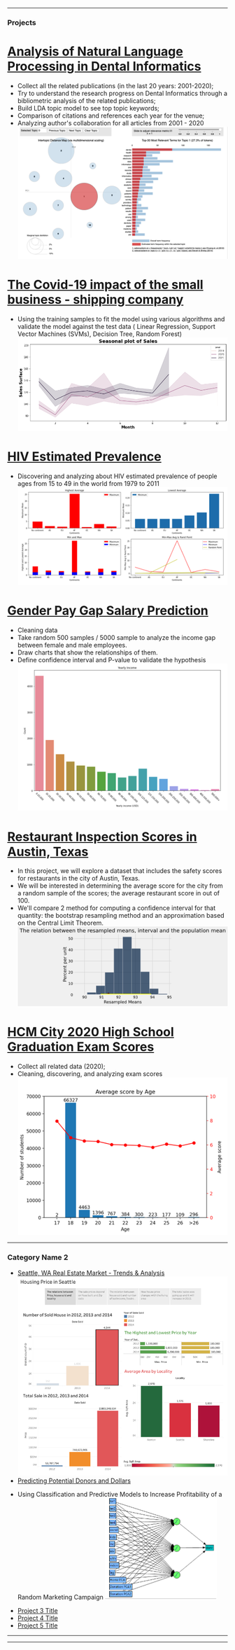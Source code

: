 

---

### Projects 

# [Analysis of Natural Language Processing in Dental Informatics](https://github.com/minuptt/Dental_Informatics_NLP_Analysis)

* Collect all the related publications (in the last 20 years: 2001-2020); 
* Try to understand the research progress on Dental Informatics through a bibliometric analysis of the related publications; 
* Build LDA topic model to see top topic keywords; 
* Comparison of citations and references each year for the venue; 
* Analyzing author's collaboration for all articles from 2001 - 2020
![](/images/LDA_topic_modeling.png)

# [The Covid-19 impact of the small business - shipping company](https://github.com/minuptt/The_Covid-19_Impact_of_Small_Business)

* Using the training samples to fit the model using various algorithms and validate the model
against the test data ( Linear Regression, Support Vector Machines (SVMs), Decision Tree, Random
Forest)
![](/images/seasonal_sale_shippingcomp.png)

# [HIV Estimated Prevalence](https://github.com/minuptt/HIV_Estimated_Prevalence)

* Discovering and analyzing about HIV estimated prevalence of people ages from 15 to 49 in the world from 1979 to 2011
![](/images/prj1_mean_charts.png)

# [Gender Pay Gap Salary Prediction](/https://github.com/minuptt/Gender_Pay_Salary_Prediction)

* Cleaning data
* Take random 500 samples / 5000 sample to analyze the income gap between female and male employees.
* Draw charts that show the relationships of them.
* Define confidence interval and P-value to validate the hypothesis
![](images/prj2_income.png)

# [Restaurant Inspection Scores in Austin, Texas](https://github.com/minuptt/Restaurant_Inspection_Scores)

* In this project, we will explore a dataset that includes the safety scores for restaurants in the city of Austin, Texas. 
* We will be interested in determining the average score for the city from a random sample of the scores; the average restaurant score in out of 100. 
* We'll compare 2 method for computing a confidence interval for that quantity: the bootstrap resampling method and an approximation based on the Central Limit Theorem.
![](images/prj3_resampledmean_interval_popmean.png)

# [HCM City 2020 High School Graduation Exam Scores](https://github.com/minuptt/HCMC_Scores_2020)

* Collect all related data (2020); 
* Cleaning, discovering, and analyzing exam scores
![](images/problem3.png)
---

### Category Name 2

- [Seattle, WA Real Estate Market - Trends & Analysis](https://prod-useast-b.online.tableau.com/#/site/minuptt/views/SeattleWARealEstateMarketTrendsAnalysis/HousingPriceinSeattle?:iid=3)
![](images/Seattle_Stories.png)
- [Predicting Potential Donors and Dollars](https://github.com/minuptt/Predicting_Potential_DonorsnDollars)

* Using Classification and Predictive Models to Increase Profitability of a Random Marketing Campaign
![](/images/neural_network_donr.png)
- [Project 3 Title](http://example.com/)
- [Project 4 Title](http://example.com/)
- [Project 5 Title](http://example.com/)

---




---

